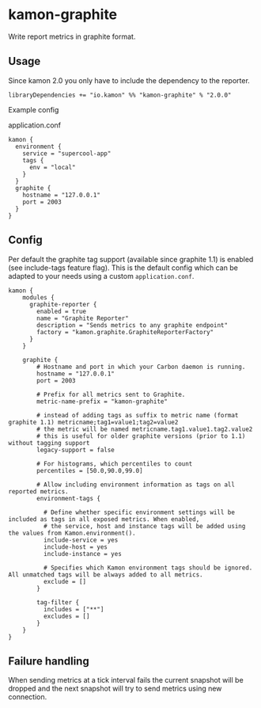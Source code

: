 # kamon-graphite

Write report metrics in graphite format.
   
## Usage
Since kamon 2.0 you only have to include the dependency to the reporter.

    libraryDependencies += "io.kamon" %% "kamon-graphite" % "2.0.0"

Example config

application.conf

    kamon {
      environment {
        service = "supercool-app"
        tags {
          env = "local"
        }
      }
      graphite {
        hostname = "127.0.0.1"
        port = 2003
      }
    }      


## Config
Per default the graphite tag support (available since graphite 1.1) is enabled (see include-tags feature flag).
This is the default config which can be adapted to your needs using a custom `application.conf`.

    kamon {
        modules {
          graphite-reporter {
            enabled = true
            name = "Graphite Reporter"
            description = "Sends metrics to any graphite endpoint"
            factory = "kamon.graphite.GraphiteReporterFactory"
          }
        }
    
        graphite {
            # Hostname and port in which your Carbon daemon is running.
            hostname = "127.0.0.1"
            port = 2003
    
            # Prefix for all metrics sent to Graphite.
            metric-name-prefix = "kamon-graphite"
    
            # instead of adding tags as suffix to metric name (format graphite 1.1) metricname;tag1=value1;tag2=value2
            # the metric will be named metricname.tag1.value1.tag2.value2
            # this is useful for older graphite versions (prior to 1.1) without tagging support
            legacy-support = false
    
            # For histograms, which percentiles to count
            percentiles = [50.0,90.0,99.0]
    
            # Allow including environment information as tags on all reported metrics.
            environment-tags {
    
              # Define whether specific environment settings will be included as tags in all exposed metrics. When enabled,
              # the service, host and instance tags will be added using the values from Kamon.environment().
              include-service = yes
              include-host = yes
              include-instance = yes
    
              # Specifies which Kamon environment tags should be ignored. All unmatched tags will be always added to all metrics.
              exclude = []
            }
    
            tag-filter {
              includes = ["**"]
              excludes = []
            }
        }
    }

## Failure handling
When sending metrics at a tick interval fails the current snapshot will be dropped and the next snapshot will try to send metrics using new connection.
